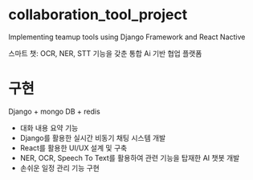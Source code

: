 # collaboration_tool_project
 Implementing teamup tools using Django Framework and React Nactive

스마트 챗: OCR, NER, STT 기능을 갖춘 통합 Ai 기반 협업 플랫폼

# 구현
Django + mongo DB + redis

- 대화 내용 요약 기능
-  Django를 활용한 실시간 비동기 채팅 시스템 개발
-  React를 활용한 UI/UX 설계 및 구축
- NER, OCR, Speech To Text를 활용하여 관련 기능을 탑재한 AI 챗봇 개발
- 손쉬운 일정 관리 기능 구현
